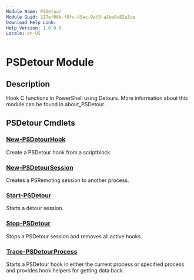 ```yaml
---
Module Name: PSDetour
Module Guid: 117ef06b-f8fc-45ac-9af3-a1be0c82a1ce
Download Help Link: 
Help Version: 1.0.0.0
Locale: en-US
---
```


# PSDetour Module
## Description
Hook C functions in PowerShell using Detours. More information about this module can be found in about_PSDetour .

## PSDetour Cmdlets
### [New-PSDetourHook](New-PSDetourHook.md)
Create a PSDetour hook from a scriptblock.

### [New-PSDetourSession](New-PSDetourSession.md)
Creates a PSRemoting session to another process.

### [Start-PSDetour](Start-PSDetour.md)
Starts a detour session.

### [Stop-PSDetour](Stop-PSDetour.md)
Stops a PSDetour session and removes all active hooks.

### [Trace-PSDetourProcess](Trace-PSDetourProcess.md)
Starts a PSDetour hook in either the current process or specified process and provides hook helpers for getting data back.

